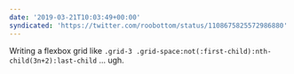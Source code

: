 ```yaml
---
date: '2019-03-21T10:03:49+00:00'
syndicated: 'https://twitter.com/roobottom/status/1108675825572986880'
---
```

Writing a flexbox grid like `.grid-3 .grid-space:not(:first-child):nth-child(3n+2):last-child` ... ugh.
